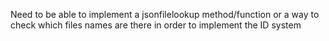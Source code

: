 Need to be able to implement a jsonfilelookup method/function or a way to check which files names are there in order to implement the ID system